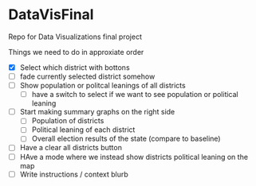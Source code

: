 # DataVisFinal
Repo for Data Visualizations final project

Things we need to do in approxiate order
- [x] Select which district with bottons
- [ ] fade currently selected district somehow
- [ ] Show population or politcal leanings of all districts
  - [ ] have a switch to select if we want to see population or political leaning
- [ ] Start making summary graphs on the right side
  - [ ] Population of districts
  - [ ] Political leaning of each district
  - [ ] Overall election results of the state (compare to baseline)
- [ ] Have a clear all districts button
- [ ] HAve a mode where we instead show districts political leaning on the map
- [ ] Write instructions / context blurb

